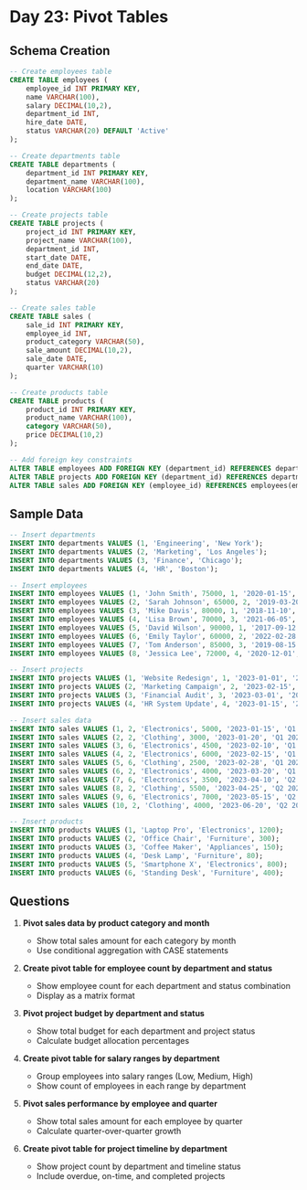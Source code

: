 # Day 23: Pivot Tables

## Schema Creation

```sql
-- Create employees table
CREATE TABLE employees (
    employee_id INT PRIMARY KEY,
    name VARCHAR(100),
    salary DECIMAL(10,2),
    department_id INT,
    hire_date DATE,
    status VARCHAR(20) DEFAULT 'Active'
);

-- Create departments table
CREATE TABLE departments (
    department_id INT PRIMARY KEY,
    department_name VARCHAR(100),
    location VARCHAR(100)
);

-- Create projects table
CREATE TABLE projects (
    project_id INT PRIMARY KEY,
    project_name VARCHAR(100),
    department_id INT,
    start_date DATE,
    end_date DATE,
    budget DECIMAL(12,2),
    status VARCHAR(20)
);

-- Create sales table
CREATE TABLE sales (
    sale_id INT PRIMARY KEY,
    employee_id INT,
    product_category VARCHAR(50),
    sale_amount DECIMAL(10,2),
    sale_date DATE,
    quarter VARCHAR(10)
);

-- Create products table
CREATE TABLE products (
    product_id INT PRIMARY KEY,
    product_name VARCHAR(100),
    category VARCHAR(50),
    price DECIMAL(10,2)
);

-- Add foreign key constraints
ALTER TABLE employees ADD FOREIGN KEY (department_id) REFERENCES departments(department_id);
ALTER TABLE projects ADD FOREIGN KEY (department_id) REFERENCES departments(department_id);
ALTER TABLE sales ADD FOREIGN KEY (employee_id) REFERENCES employees(employee_id);
```

## Sample Data

```sql
-- Insert departments
INSERT INTO departments VALUES (1, 'Engineering', 'New York');
INSERT INTO departments VALUES (2, 'Marketing', 'Los Angeles');
INSERT INTO departments VALUES (3, 'Finance', 'Chicago');
INSERT INTO departments VALUES (4, 'HR', 'Boston');

-- Insert employees
INSERT INTO employees VALUES (1, 'John Smith', 75000, 1, '2020-01-15', 'Active');
INSERT INTO employees VALUES (2, 'Sarah Johnson', 65000, 2, '2019-03-20', 'Active');
INSERT INTO employees VALUES (3, 'Mike Davis', 80000, 1, '2018-11-10', 'Active');
INSERT INTO employees VALUES (4, 'Lisa Brown', 70000, 3, '2021-06-05', 'Active');
INSERT INTO employees VALUES (5, 'David Wilson', 90000, 1, '2017-09-12', 'Active');
INSERT INTO employees VALUES (6, 'Emily Taylor', 60000, 2, '2022-02-28', 'Active');
INSERT INTO employees VALUES (7, 'Tom Anderson', 85000, 3, '2019-08-15', 'Inactive');
INSERT INTO employees VALUES (8, 'Jessica Lee', 72000, 4, '2020-12-01', 'Active');

-- Insert projects
INSERT INTO projects VALUES (1, 'Website Redesign', 1, '2023-01-01', '2023-06-30', 50000, 'In Progress');
INSERT INTO projects VALUES (2, 'Marketing Campaign', 2, '2023-02-15', '2023-05-15', 30000, 'Completed');
INSERT INTO projects VALUES (3, 'Financial Audit', 3, '2023-03-01', '2023-04-30', 25000, 'In Progress');
INSERT INTO projects VALUES (4, 'HR System Update', 4, '2023-01-15', '2023-08-15', 40000, 'In Progress');

-- Insert sales data
INSERT INTO sales VALUES (1, 2, 'Electronics', 5000, '2023-01-15', 'Q1 2023');
INSERT INTO sales VALUES (2, 2, 'Clothing', 3000, '2023-01-20', 'Q1 2023');
INSERT INTO sales VALUES (3, 6, 'Electronics', 4500, '2023-02-10', 'Q1 2023');
INSERT INTO sales VALUES (4, 2, 'Electronics', 6000, '2023-02-15', 'Q1 2023');
INSERT INTO sales VALUES (5, 6, 'Clothing', 2500, '2023-02-28', 'Q1 2023');
INSERT INTO sales VALUES (6, 2, 'Electronics', 4000, '2023-03-20', 'Q1 2023');
INSERT INTO sales VALUES (7, 6, 'Electronics', 3500, '2023-04-10', 'Q2 2023');
INSERT INTO sales VALUES (8, 2, 'Clothing', 5500, '2023-04-25', 'Q2 2023');
INSERT INTO sales VALUES (9, 6, 'Electronics', 7000, '2023-05-15', 'Q2 2023');
INSERT INTO sales VALUES (10, 2, 'Clothing', 4000, '2023-06-20', 'Q2 2023');

-- Insert products
INSERT INTO products VALUES (1, 'Laptop Pro', 'Electronics', 1200);
INSERT INTO products VALUES (2, 'Office Chair', 'Furniture', 300);
INSERT INTO products VALUES (3, 'Coffee Maker', 'Appliances', 150);
INSERT INTO products VALUES (4, 'Desk Lamp', 'Furniture', 80);
INSERT INTO products VALUES (5, 'Smartphone X', 'Electronics', 800);
INSERT INTO products VALUES (6, 'Standing Desk', 'Furniture', 400);
```

## Questions

1. **Pivot sales data by product category and month**
   - Show total sales amount for each category by month
   - Use conditional aggregation with CASE statements

2. **Create pivot table for employee count by department and status**
   - Show employee count for each department and status combination
   - Display as a matrix format

3. **Pivot project budget by department and status**
   - Show total budget for each department and project status
   - Calculate budget allocation percentages

4. **Create pivot table for salary ranges by department**
   - Group employees into salary ranges (Low, Medium, High)
   - Show count of employees in each range by department

5. **Pivot sales performance by employee and quarter**
   - Show total sales amount for each employee by quarter
   - Calculate quarter-over-quarter growth

6. **Create pivot table for project timeline by department**
   - Show project count by department and timeline status
   - Include overdue, on-time, and completed projects 